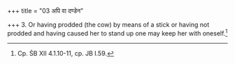 +++
title = "03 अपि वा दण्डेन"

+++
3. Or having prodded (the cow) by means of a stick or having not prodded and having caused her to stand up one may keep her with oneself.[^1]  

[^1]: Cp. ŚB XII 4.1.10-11, cp. JB I.59.
